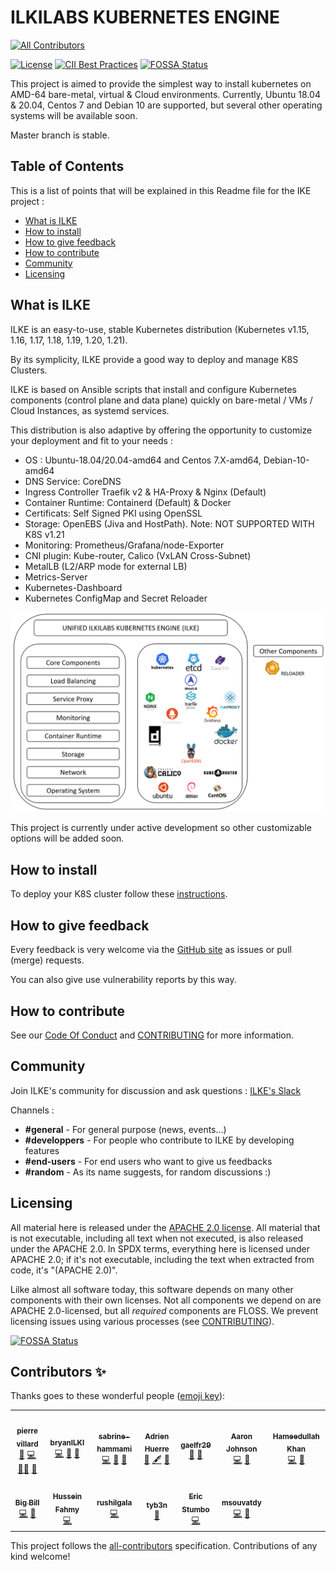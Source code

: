 # ILKILABS KUBERNETES ENGINE
<!-- ALL-CONTRIBUTORS-BADGE:START - Do not remove or modify this section -->
[![All Contributors](https://img.shields.io/badge/all_contributors-13-orange.svg?style=flat-square)](#contributors-)
<!-- ALL-CONTRIBUTORS-BADGE:END -->

[![License](https://img.shields.io/badge/License-Apache%202.0-blue.svg)](https://opensource.org/licenses/Apache-2.0)
[![CII Best Practices](https://bestpractices.coreinfrastructure.org/projects/4797/badge)](https://bestpractices.coreinfrastructure.org/projects/4797)
[![FOSSA Status](https://app.fossa.com/api/projects/git%2Bgithub.com%2Filkilabs%2Filke.svg?type=shield)](https://app.fossa.com/projects/git%2Bgithub.com%2Filkilabs%2Filke?ref=badge_shield)

This project is aimed to provide the simplest way to install kubernetes on AMD-64 bare-metal, virtual & Cloud environments.
Currently, Ubuntu 18.04 & 20.04,  Centos 7 and Debian 10  are supported, but several other operating systems will be available soon.

Master branch is stable.

## Table of Contents

This is a list of points that will be explained in this Readme file for the IKE project :

- [What is ILKE](#what-is-ilke)
- [How to install](#how-to-install)
- [How to give feedback](#how-to-give-feedback)
- [How to contribute](#how-to-contribute)
- [Community](#community)
- [Licensing](#licensing)

## What is ILKE

ILKE is an easy-to-use, stable Kubernetes distribution (Kubernetes v1.15, 1.16, 1.17, 1.18, 1.19, 1.20, 1.21).

By its symplicity, ILKE provide a good way to deploy and manage K8S Clusters.

ILKE is based on Ansible scripts that install and configure Kubernetes components (control plane and data plane) quickly on bare-metal / VMs / Cloud Instances, as systemd services.

This distribution is also adaptive by offering the opportunity to customize your deployment and fit to your needs : 
* OS : Ubuntu-18.04/20.04-amd64 and Centos 7.X-amd64, Debian-10-amd64 
* DNS Service: CoreDNS
* Ingress Controller Traefik v2 & HA-Proxy & Nginx (Default)
* Container Runtime: Containerd (Default) & Docker
* Certificats: Self Signed PKI using OpenSSL
* Storage: OpenEBS (Jiva and HostPath). Note: NOT SUPPORTED WITH K8S v1.21
* Monitoring: Prometheus/Grafana/node-Exporter
* CNI plugin: Kube-router, Calico (VxLAN Cross-Subnet)
* MetalLB (L2/ARP mode for external LB)
* Metrics-Server
* Kubernetes-Dashboard
* Kubernetes ConfigMap and Secret Reloader

![ILKE](./images/ILKE.png)

This project is currently under active development so other customizable options will be added soon.

## How to install

To deploy your K8S cluster follow these [instructions](docs/instructions.md).

## How to give feedback

Every feedback is very welcome via the
[GitHub site](https://github.com/ilkilabs/ilke)
as issues or pull (merge) requests.

You can also give use vulnerability reports by this way.
## How to contribute


See our [Code Of Conduct](https://github.com/ilkilabs/ilke/blob/master/CODE_OF_CONDUCT.md) and [CONTRIBUTING](https://github.com/ilkilabs/ilke/blob/master/docs/CONTRIBUTING.md) for more information.

## Community

Join ILKE's community for discussion and ask questions : [ILKE's Slack](http://slack.agorakube.ilkilabs.io/)

Channels :
- **#general** - For general purpose (news, events...)
- **#developpers** - For people who contribute to ILKE by developing features
- **#end-users** - For end users who want to give us feedbacks
- **#random** - As its name suggests, for random discussions :)

## Licensing

All material here is released under the [APACHE 2.0 license](./LICENSE).
All material that is not executable, including all text when not executed,
is also released under the APACHE 2.0.
In SPDX terms, everything here is licensed under APACHE 2.0;
if it's not executable, including the text when extracted from code, it's
"(APACHE 2.0)".

Lilke almost all software today, this software depends on many
other components with their own licenses.
Not all components we depend on are APACHE 2.0-licensed, but all
*required* components are FLOSS. We prevent licensing issues
using various processes (see [CONTRIBUTING](./docs/CONTRIBUTING.md)).


[![FOSSA Status](https://app.fossa.com/api/projects/git%2Bgithub.com%2Filkilabs%2Filke.svg?type=large)](https://app.fossa.com/projects/git%2Bgithub.com%2Filkilabs%2Filke?ref=badge_large)

## Contributors ✨

Thanks goes to these wonderful people ([emoji key](https://allcontributors.org/docs/en/emoji-key)):

<!-- ALL-CONTRIBUTORS-LIST:START - Do not remove or modify this section -->
<!-- prettier-ignore-start -->
<!-- markdownlint-disable -->
<table>
  <tr>
    <td align="center"><a href="https://www.ilki.fr/"><img src="https://avatars.githubusercontent.com/u/43336050?v=4?s=100" width="100px;" alt=""/><br /><sub><b>pierre villard</b></sub></a><br /><a href="#projectManagement-pierreilki" title="Project Management">📆</a> <a href="https://github.com/ilkilabs/ilke/commits?author=pierreilki" title="Code">💻</a> <a href="#mentoring-pierreilki" title="Mentoring">🧑‍🏫</a> <a href="https://github.com/ilkilabs/ilke/commits?author=pierreilki" title="Documentation">📖</a></td>
    <td align="center"><a href="https://github.com/bryanILKI"><img src="https://avatars.githubusercontent.com/u/79568169?v=4?s=100" width="100px;" alt=""/><br /><sub><b>bryanILKI</b></sub></a><br /><a href="https://github.com/ilkilabs/ilke/commits?author=bryanILKI" title="Code">💻</a> <a href="#maintenance-bryanILKI" title="Maintenance">🚧</a> <a href="https://github.com/ilkilabs/ilke/commits?author=bryanILKI" title="Documentation">📖</a></td>
    <td align="center"><a href="https://github.com/sabrine-hammami"><img src="https://avatars.githubusercontent.com/u/79543319?v=4?s=100" width="100px;" alt=""/><br /><sub><b>sabrine-hammami</b></sub></a><br /><a href="https://github.com/ilkilabs/ilke/commits?author=sabrine-hammami" title="Code">💻</a> <a href="#maintenance-sabrine-hammami" title="Maintenance">🚧</a> <a href="https://github.com/ilkilabs/ilke/commits?author=sabrine-hammami" title="Documentation">📖</a></td>
    <td align="center"><a href="https://github.com/ur2p0"><img src="https://avatars.githubusercontent.com/u/32265063?v=4?s=100" width="100px;" alt=""/><br /><sub><b>Adrien Huerre</b></sub></a><br /><a href="https://github.com/ilkilabs/ilke/commits?author=ur2p0" title="Documentation">📖</a> <a href="#content-ur2p0" title="Content">🖋</a> <a href="#projectManagement-ur2p0" title="Project Management">📆</a></td>
    <td align="center"><a href="https://github.com/gaelfr29"><img src="https://avatars.githubusercontent.com/u/43063988?v=4?s=100" width="100px;" alt=""/><br /><sub><b>gaelfr29</b></sub></a><br /><a href="#business-gaelfr29" title="Business development">💼</a> <a href="#projectManagement-gaelfr29" title="Project Management">📆</a></td>
    <td align="center"><a href="http://aaronjohnson.io"><img src="https://avatars.githubusercontent.com/u/1386238?v=4?s=100" width="100px;" alt=""/><br /><sub><b>Aaron Johnson</b></sub></a><br /><a href="https://github.com/ilkilabs/ilke/commits?author=acjohnson" title="Code">💻</a> <a href="https://github.com/ilkilabs/ilke/commits?author=acjohnson" title="Documentation">📖</a></td>
    <td align="center"><a href="http://hameedullah.com"><img src="https://avatars.githubusercontent.com/u/59614?v=4?s=100" width="100px;" alt=""/><br /><sub><b>Hameedullah Khan</b></sub></a><br /><a href="https://github.com/ilkilabs/ilke/commits?author=hameedullah" title="Code">💻</a> <a href="https://github.com/ilkilabs/ilke/commits?author=hameedullah" title="Documentation">📖</a></td>
  </tr>
  <tr>
    <td align="center"><a href="https://github.com/Flybro"><img src="https://avatars.githubusercontent.com/u/10743439?v=4?s=100" width="100px;" alt=""/><br /><sub><b>Big Bill</b></sub></a><br /><a href="https://github.com/ilkilabs/ilke/commits?author=Flybro" title="Code">💻</a> <a href="https://github.com/ilkilabs/ilke/commits?author=Flybro" title="Documentation">📖</a></td>
    <td align="center"><a href="https://github.com/husseinfahmy"><img src="https://avatars.githubusercontent.com/u/12388623?v=4?s=100" width="100px;" alt=""/><br /><sub><b>Hussein Fahmy</b></sub></a><br /><a href="https://github.com/ilkilabs/ilke/commits?author=husseinfahmy" title="Code">💻</a></td>
    <td align="center"><a href="https://github.com/rushilgala"><img src="https://avatars.githubusercontent.com/u/18123323?v=4?s=100" width="100px;" alt=""/><br /><sub><b>rushilgala</b></sub></a><br /><a href="https://github.com/ilkilabs/ilke/commits?author=rushilgala" title="Code">💻</a></td>
    <td align="center"><a href="https://github.com/tyb3n"><img src="https://avatars.githubusercontent.com/u/16243465?v=4?s=100" width="100px;" alt=""/><br /><sub><b>tyb3n</b></sub></a><br /><a href="https://github.com/ilkilabs/ilke/commits?author=tyb3n" title="Documentation">📖</a></td>
    <td align="center"><a href="https://ericstumbo.tech"><img src="https://avatars.githubusercontent.com/u/25944964?v=4?s=100" width="100px;" alt=""/><br /><sub><b>Eric Stumbo</b></sub></a><br /><a href="https://github.com/ilkilabs/ilke/commits?author=digikin" title="Code">💻</a></td>
    <td align="center"><a href="https://github.com/msouvatdy"><img src="https://avatars.githubusercontent.com/u/49560112?v=4?s=100" width="100px;" alt=""/><br /><sub><b>msouvatdy</b></sub></a><br /><a href="https://github.com/ilkilabs/ilke/commits?author=msouvatdy" title="Code">💻</a> <a href="https://github.com/ilkilabs/ilke/commits?author=msouvatdy" title="Documentation">📖</a></td>
  </tr>
</table>

<!-- markdownlint-restore -->
<!-- prettier-ignore-end -->

<!-- ALL-CONTRIBUTORS-LIST:END -->

This project follows the [all-contributors](https://github.com/all-contributors/all-contributors) specification. Contributions of any kind welcome!
